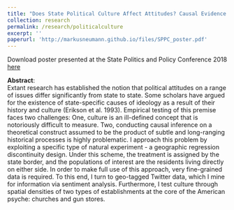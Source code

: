 ```yaml
---
title: "Does State Political Culture Affect Attitudes? Causal Evidence from a Geographic Regression Discontinuity Design"
collection: research
permalink: /research/politicalculture
excerpt: ''
paperurl: 'http://markusneumann.github.io/files/SPPC_poster.pdf'
---
```


Download poster presented at the State Politics and Policy Conference 2018 [here](http://markusneumann.github.io/files/SPPC_poster.pdf)

**Abstract**:<br>
Extant research has established the notion that political attitudes on a range of issues differ significantly from state to state. Some scholars have argued for the existence of state-specific causes of ideology as a result of their history and culture (Erikson et al. 1993). Empirical testing of this premise faces two challenges: One, culture is an ill-defined concept that is notoriously difficult to measure. Two, conducting causal inference on a theoretical construct assumed to be the product of subtle and long-ranging historical processes is highly problematic. I approach this problem by exploiting a specific type of natural experiment - a geographic regression discontinuity design. Under this scheme, the treatment is assigned by the state border, and the populations of interest are the residents living directly on either side. In order to make full use of this approach, very fine-grained data is required. To this end, I turn to geo-tagged Twitter data, which I mine for information via sentiment analysis. Furthermore, I test culture through spatial densities of two types of establishments at the core of the American psyche: churches and gun stores.
